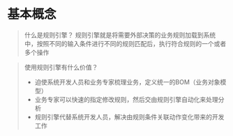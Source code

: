 # 基本概念
> 什么是规则引擎？
> 规则引擎就是将需要外部决策的业务规则加载到系统中，按照不同的输入条件进行不同的规则匹配后，执行符合规则的一个或者多个操作

> 使用规则引擎有什么价值？
> - 迫使系统开发人员和业务专家梳理业务，定义统一的BOM（业务对象模型）
> - 业务专家可以快速的指定修改规则，然后交由规则引擎自动化来处理分析
> - 规则引擎代替系统开发人员，解决由规则条件关联动作变化带来的开发工作